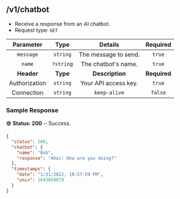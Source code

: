 ## /v1/chatbot

- Receive a response from an AI chatbot.
- Request type: `GET`

| **Parameter** | **Type** | **Details** | **Required** |
| :---: | :---: | :---: | :---: |
| `message` | `string` | The message to send. | `true` |
| `name` | `?string` | The chatbot's name. | `true` |
| **Header** | **Type** | **Description** | **Required** |
| Authorization | `string` | Your API access key. | `true` |
| Connection | `string` | `keep-alive` | `false` |

### Sample Response

🟢 **Status: 200** ─ Success.
```json
{
  "status": 200,
  "chatbot": {
    "name": "Bob",
    "response": "Ahoi! How are you doing?"
  },
  "timestamps": {
    "date": "1/31/2022, 10:57:59 PM",
    "unix": 1643669879
  }
}
```